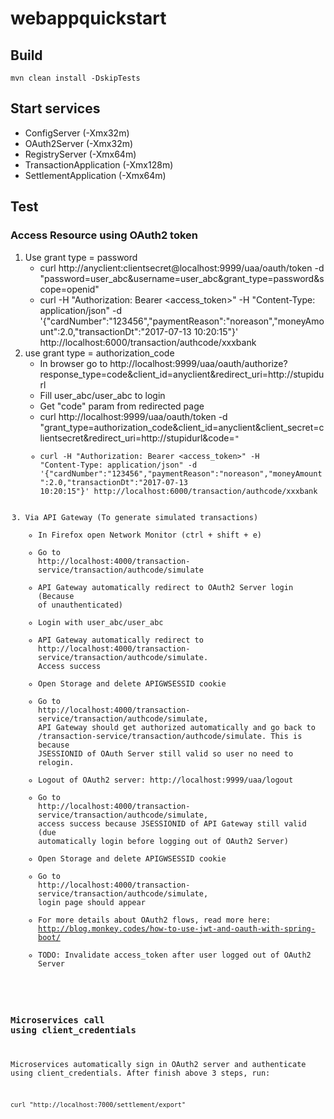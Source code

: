 # webappquickstart


## Build
```
mvn clean install -DskipTests
```

## Start services
* ConfigServer (-Xmx32m)
* OAuth2Server (-Xmx32m)
* RegistryServer (-Xmx64m)
* TransactionApplication (-Xmx128m)
* SettlementApplication (-Xmx64m)

## Test
### Access Resource using OAuth2 token
1. Use grant type = password
   * curl http://anyclient:clientsecret@localhost:9999/uaa/oauth/token -d "password=user_abc&username=user_abc&grant_type=password&scope=openid"
   * curl -H "Authorization: Bearer <access_token>" -H "Content-Type: application/json" -d '{"cardNumber":"123456","paymentReason":"noreason","moneyAmount":2.0,"transactionDt":"2017-07-13 10:20:15"}' http://localhost:6000/transaction/authcode/xxxbank
2. use grant type = authorization_code
   * In browser go to http://localhost:9999/uaa/oauth/authorize?response_type=code&client_id=anyclient&redirect_uri=http://stupidurl
   * Fill user_abc/user_abc to login
   * Get "code" param from redirected page
   * curl http://localhost:9999/uaa/oauth/token -d "grant_type=authorization_code&client_id=anyclient&client_secret=clientsecret&redirect_uri=http://stupidurl&code=<code>"
   * curl -H "Authorization: Bearer <access_token>" -H "Content-Type: application/json" -d '{"cardNumber":"123456","paymentReason":"noreason","moneyAmount":2.0,"transactionDt":"2017-07-13 10:20:15"}' http://localhost:6000/transaction/authcode/xxxbank
3. Via API Gateway (To generate simulated transactions)
   * In Firefox open Network Monitor (ctrl + shift + e)
   * Go to http://localhost:4000/transaction-service/transaction/authcode/simulate
   * API Gateway automatically redirect to OAuth2 Server login (Because of unauthenticated)
   * Login with user_abc/user_abc
   * API Gateway automatically redirect to http://localhost:4000/transaction-service/transaction/authcode/simulate. Access success
   * Open Storage and delete APIGWSESSID cookie
   * Go to http://localhost:4000/transaction-service/transaction/authcode/simulate, API Gateway should get authorized automatically and go back to /transaction-service/transaction/authcode/simulate. This is because JSESSIONID of OAuth Server still valid so user no need to relogin.
   * Logout of OAuth2 server: http://localhost:9999/uaa/logout
   * Go to http://localhost:4000/transaction-service/transaction/authcode/simulate, access success because JSESSIONID of API Gateway still valid (due automatically login before logging out of OAuth2 Server)
   * Open Storage and delete APIGWSESSID cookie
   * Go to http://localhost:4000/transaction-service/transaction/authcode/simulate, login page should appear
   * For more details about OAuth2 flows, read more here: http://blog.monkey.codes/how-to-use-jwt-and-oauth-with-spring-boot/
   * TODO: Invalidate access_token after user logged out of OAuth2 Server
  
### Microservices call using client_credentials
Microservices automatically sign in OAuth2 server and authenticate using client_credentials.
After finish above 3 steps, run:
```
curl "http://localhost:7000/settlement/export"
```